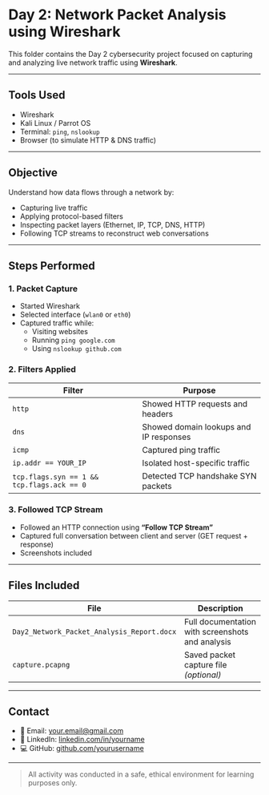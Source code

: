 #  Day 2: Network Packet Analysis using Wireshark

This folder contains the Day 2 cybersecurity project focused on capturing and analyzing live network traffic using **Wireshark**.

---

##  Tools Used
- Wireshark
- Kali Linux / Parrot OS
- Terminal: `ping`, `nslookup`
- Browser (to simulate HTTP & DNS traffic)

---

##  Objective
Understand how data flows through a network by:
- Capturing live traffic
- Applying protocol-based filters
- Inspecting packet layers (Ethernet, IP, TCP, DNS, HTTP)
- Following TCP streams to reconstruct web conversations

---

##  Steps Performed

###  1. Packet Capture
- Started Wireshark
- Selected interface (`wlan0` or `eth0`)
- Captured traffic while:
  - Visiting websites
  - Running `ping google.com`
  - Using `nslookup github.com`

###  2. Filters Applied
| Filter | Purpose |
|--------|---------|
| `http` | Showed HTTP requests and headers |
| `dns` | Showed domain lookups and IP responses |
| `icmp` | Captured ping traffic |
| `ip.addr == YOUR_IP` | Isolated host-specific traffic |
| `tcp.flags.syn == 1 && tcp.flags.ack == 0` | Detected TCP handshake SYN packets |

###  3. Followed TCP Stream
- Followed an HTTP connection using **“Follow TCP Stream”**
- Captured full conversation between client and server (GET request + response)
- Screenshots included

---

##  Files Included

| File | Description |
|------|-------------|
| `Day2_Network_Packet_Analysis_Report.docx` | Full documentation with screenshots and analysis |
| `capture.pcapng` | Saved packet capture file *(optional)*

---

##  Contact

- 📧 Email: your.email@gmail.com  
- 🔗 LinkedIn: [linkedin.com/in/yourname](https://linkedin.com/in/yourname)  
- 💻 GitHub: [github.com/yourusername](https://github.com/yourusername)

---

>  All activity was conducted in a safe, ethical environment for learning purposes only.
